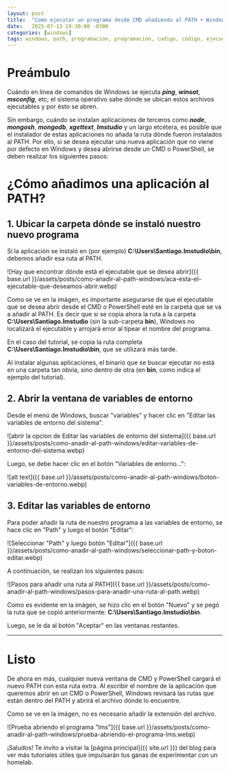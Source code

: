 ```yaml
---
layout: post
title:  "Como ejecutar un programa desde CMD añadiendo al PATH • Windows"
date:   2025-07-13 19:30:00 -0300
categories: [windows]
tags: windows, path, programacion, programación, codigo, código, ejecucion, ejecución, cmd, powershell, consola, ejecutar, programa, app
---
```


# Preámbulo

Cuándo en línea de comandos de Windows se ejecuta ***ping***, ***winsat***, ***msconfig***, etc; el sistema operativo sabe dónde se ubican estos archivos ejecutables y por ésto se abren.

Sin embargo, cuándo se instalan aplicaciones de terceros como ***node***, ***mongosh***, ***mongodb***, ***xgettext***, ***lmstudio*** y un largo etcétera, es posible que el instalador de estas aplicaciones no añada la ruta dónde fueron instalados al PATH. Por ello, si se desea ejecutar una nueva aplicación que no viene por defecto en Windows y desea abrirse desde un CMD o PowerShell, se deben realizar los siguientes pasos:

# ¿Cómo añadimos una aplicación al PATH?

## 1. Ubicar la carpeta dónde se instaló nuestro nuevo programa

Si la aplicación se instaló en (por ejemplo) **C:\Users\Santiago\.lmstudio\bin**, debemos añadir esa ruta al PATH.

![Hay que encontrar dónde está el ejecutable que se desea abrir]({{ base.url }}/assets/posts/como-anadir-al-path-windows/aca-esta-el-ejecutable-que-deseamos-abrir.webp)

Como se ve en la imágen, es importante asegurarse de que el ejecutable que se desea abrir desde el CMD o PowerShell esté en la carpeta que se va a añadir al PATH. Es decir que si se copia ahora la ruta a la carpeta **C:\Users\Santiago\.lmstudio** (sin la sub-carpeta **bin**), Windows no localizará el ejecutable y arrojará error al tipear el nombre del programa.

En el caso del tutorial, se copia la ruta completa **C:\Users\Santiago\.lmstudio\bin**, que se utilizará más tarde.

Al instalar algunas aplicaciones, el binario que se buscar ejecutar no está en una carpeta tan obvia, sino dentro de otra (en **bin**, como indica el ejemplo del tutorial).

## 2. Abrir la ventana de variables de entorno

Desde el menú de Windows, buscar "variables" y hacer clic en "Editar las variables de entorno del sistema".

![abrir la opcion de Editar las variables de entorno del sistema]({{ base.url }}/assets/posts/como-anadir-al-path-windows/editar-variables-de-entorno-del-sistema.webp)

Luego, se debe hacer clic en el botón "Variables de entorno...":

![alt text]({{ base.url }}/assets/posts/como-anadir-al-path-windows/boton-variables-de-entorno.webp)

## 3. Editar las variables de entorno

Para poder añadir la ruta de nuestro programa a las variables de entorno, se hace clic en "Path" y luego el botón "Editar":

![Seleccionar "Path" y luego botón "Editar"]({{ base.url }}/assets/posts/como-anadir-al-path-windows/seleccionar-path-y-boton-editar.webp)

A continuación, se realizan los siguientes pasos:

![Pasos para añadir una ruta al PATH]({{ base.url }}/assets/posts/como-anadir-al-path-windows/pasos-para-anadir-una-ruta-al-path.webp)

Como es evidente en la imágen, se hizo clic en el botón "Nuevo" y se pegó la ruta que se copió anteriormente: **C:\Users\Santiago\.lmstudio\bin**.

Luego, se le da al botón "Aceptar" en las ventanas restantes.

---

# Listo

De ahora en más, cualquier nueva ventana de CMD y PowerShell cargará el nuevo PATH con esta ruta extra. Al escribir el nombre de la aplicación que queremos abrir en un CMD o PowerShell, Windows revisará las rutas que están dentro del PATH y abrirá el archivo dónde lo encuentre.

Como se ve en la imágen, no es necesario añadir la extensión del archivo.

![Prueba abriendo el programa "lms"]({{ base.url }}/assets/posts/como-anadir-al-path-windows/prueba-abriendo-el-programa-lms.webp)

¡Saludos! Te invito a visitar la [página principal]({{ site.url }}) del blog para ver más tutoriales útiles que impulsarán tus ganas de experimentar con un homelab.